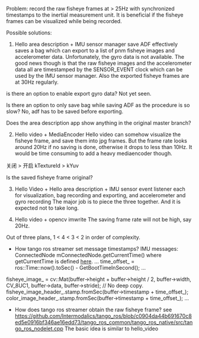 Problem: record the raw fisheye frames at > 25Hz with synchronized timestamps to the inertial measurement unit. It is beneficial if the fisheye frames can be visualized while being recorded.

Possible solutions:
1. Hello area description + IMU sensor manager
save ADF effectively saves a bag which can export to a list of pnm fisheye images and accelerometer data.
Unfortunately, the gyro data is not available. 
The good news though is that the raw fisheye images and the accelerometer data all are 
timestamped by the SENSOR_EVENT clock which can be used by the IMU sensor manager.
Also the exported fisheye frames are at 30Hz regularly.

is there an option to enable export gyro data? Not yet seen.

Is there an option to only save bag while saving ADF as the procedure is so slow? No, adf has to be saved before exporting.

Does the area description app show anything in the original master branch?

2. Hello video + MediaEncoder
Hello video can somehow visualize the fisheye frame, and save them into jpg frames. 
But the frame rate looks around 20Hz if no saving is done, otherwise it drops to less than 10Hz. 
It would be time consuming to add a heavy mediaencoder though.

关闭         >  开启
kTextureId  >  kYuv

Is the saved fisheye frame original?

3. Hello Video + Hello area description + IMU sensor event listener
each for visualization, bag recording and exporting, and accelerometer and gyro recording
The major job is to piece the three together. And it is expected not to take long.

4. Hello video + opencv imwrite
The saving frame rate will not be high, say 20Hz.

Out of three plans, 1 < 4 < 3 < 2 in order of complexity.

* How tango ros streamer set message timestamps?
IMU messages: ConnectedNode mConnectedNode.getCurrentTime()
where getCurrentTime is defined [here](http://docs.ros.org/hydro/api/rosjava_core/html/interfaceorg_1_1ros_1_1node_1_1ConnectedNode.html#ad16bd9227059e0acda36998065c3ee27).
...
time_offset_ = ros::Time::now().toSec() - GetBootTimeInSecond();
...

fisheye_image_ = cv::Mat(buffer->height + buffer->height / 2, buffer->width,
                             CV_8UC1, buffer->data, buffer->stride); // No deep copy.
fisheye_image_header_.stamp.fromSec(buffer->timestamp + time_offset_);
color_image_header_.stamp.fromSec(buffer->timestamp + time_offset_);
...

* How does tango ros streamer obtain the raw fisheye frame?
see https://github.com/Intermodalics/tango_ros/blob/c0904da44b691670c8ed5e0916bf346ae16edd73/tango_ros_common/tango_ros_native/src/tango_ros_nodelet.cpp
The basic idea is similar to hello_video
